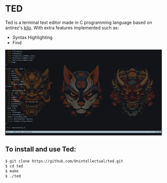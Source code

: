 # TED

Ted is a terminal text editor made in C programming language based on antirez's [kilo](http://antirez.com/news/108). With extra features implemented such as:

- Syntax Highlighting
- Find

![ted preview](./ted.webp)

## To install and use Ted:

    $ git clone https://github.com/Unintellectual/ted.git
    $ cd ted
    $ make
    $ ./ted
